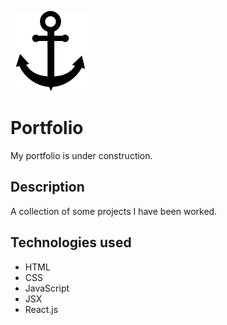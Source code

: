 ![Portfolio under the sea...](./front-end/public/images/logo/anchor-black.png)

# Portfolio

My portfolio is under construction.

## Description

A collection of some projects I have been worked.

## Technologies used

* HTML
* CSS
* JavaScript
* JSX
* React.js